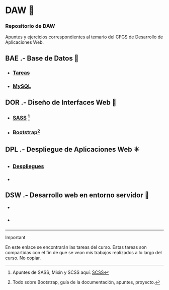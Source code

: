 # DAW 📍
### Repositorio de DAW
Apuntes y ejercicios correspondientes al temario del CFGS de Desarrollo de Aplicaciones Web.

## BAE .- Base de Datos 🧩
- ###  [Tareas](https://github.com/ResetMeNow/DAW/tree/main/BAE/Tareas) 
- ### [MySQL](https://github.com/ResetMeNow/DAW/blob/main/BAE/BBDD%20Apuntes.md)
## DOR .- Diseño de Interfaces Web 💠
- ### [SASS](https://github.com/ResetMeNow/DAW/tree/main/DOR/SASS) [^1]
- ### [Bootstrap](https://github.com/ResetMeNow/DAW/tree/main/DOR/Bootstrap)[^2]
## DPL .- Despliegue de Aplicaciones Web ✴️
- ### [Despliegues](DSW/Actividades)
- ### []()
## DSW .- Desarrollo web en entorno servidor 🫟
- 
- ### []()

---
> [!IMPORTANT]
>  En este enlace se encontrarán las tareas del curso.
> Estas tareas son compartidas con el fin de que se vean mis trabajos realizados a lo largo del curso. No copiar.

[^1]:Apuntes de SASS, Mixin y SCSS aquí. [SCSS](https://github.com/ResetMeNow/DAW/blob/main/DOR/SASS/Apuntes-SCSS.md)
[^2]:Todo sobre Bootstrap, guía de la documentación, apuntes, proyecto.

